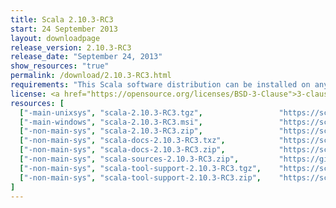 ```yaml
---
title: Scala 2.10.3-RC3
start: 24 September 2013
layout: downloadpage
release_version: 2.10.3-RC3
release_date: "September 24, 2013"
show_resources: "true"
permalink: /download/2.10.3-RC3.html
requirements: "This Scala software distribution can be installed on any Unix-like or Windows system. It requires the Java runtime version 1.6 or later, which can be downloaded <a href='https://www.java.com/'>here</a>."
license: <a href="https://opensource.org/licenses/BSD-3-Clause">3-clause BSD license</a>
resources: [
  ["-main-unixsys", "scala-2.10.3-RC3.tgz",                 "https://scala-lang.org/files/archive/scala-2.10.3-RC3.tgz",                           "Mac OS X, Unix, Cygwin",     "20 MB"],
  ["-main-windows", "scala-2.10.3-RC3.msi",                 "https://scala-lang.org/files/archive/scala-2.10.3-RC3.msi",                           "Windows (msi installer)",    "60 MB"],
  ["-non-main-sys", "scala-2.10.3-RC3.zip",                 "https://scala-lang.org/files/archive/scala-2.10.3-RC3.zip",                           "Windows",                    "29 MB"],
  ["-non-main-sys", "scala-docs-2.10.3-RC3.txz",            "https://scala-lang.org/files/archive/scala-docs-2.10.3-RC3.txz",                      "API docs",                   "4 MB"],
  ["-non-main-sys", "scala-docs-2.10.3-RC3.zip",            "https://scala-lang.org/files/archive/scala-docs-2.10.3-RC3.zip",                      "API docs",                   "33 MB"],
  ["-non-main-sys", "scala-sources-2.10.3-RC3.zip",         "https://github.com/scala/scala/archive/v2.10.3-RC3.tar.gz",     "sources",                    ""],
  ["-non-main-sys", "scala-tool-support-2.10.3-RC3.tgz",    "https://scala-lang.org/files/archive/scala-tool-support-2.10.3-RC3.tgz",              "Scala Tool Support (tgz)",   "25 KB"],
  ["-non-main-sys", "scala-tool-support-2.10.3-RC3.zip",    "https://scala-lang.org/files/archive/scala-tool-support-2.10.3-RC3.zip",              "Scala Tool Support (zip)",   "46 KB"]
]
---
```


